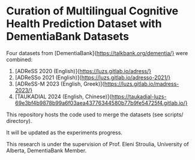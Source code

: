 # Curation of Multilingual Cognitive Health Prediction Dataset with DementiaBank Datasets

Four datasets from [DementiaBank]{https://talkbank.org/dementia/} were combined: 

1. [ADReSS 2020 (English)]{https://luzs.gitlab.io/adress/}
2. [ADReSSo 2021 (English)]{https://luzs.gitlab.io/adresso-2021/}
3. [ADReSS-M 2023 (English, Greek)]{https://luzs.gitlab.io/madress-2023/}
4. [TAUKADIAL 2024 (English, Chinese)]{https://taukadial-luzs-69e3bf4b9878b99a6f03aea43776344580b77b9fe54725f4.gitlab.io/}

This repository hosts the code used to merge the datasets (see scripts/ directory).

It will be updated as the experiments progress.

This research is under the supervision of Prof. Eleni Stroulia, University of Alberta, DementiaBank Member.
